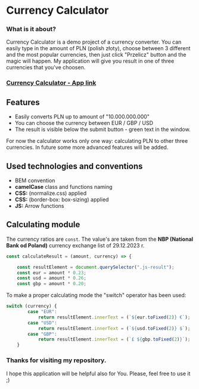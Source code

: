 # Currency Calculator
### **What is it about?**

Currency Calculator is a demo project of a currency converter. You can easily type in the amount of PLN (polish złoty), choose between 3 different and the most popular currencies, then just click "Przelicz" button and the magic will happen. My application will give you result in one of three currencies that you've choosen.

### **[Currency Calculator - App link](https://traczoskar.github.io/currency_calculator/)**

## Features

- Easily converts PLN up to amount of "10.000.000.000"
- You can choose the currency between EUR / GBP / USD
- The result is visible below the submit button - green text in the window.

 For now the calculator works only one way: calculating PLN to other three currencies. In future some more advanced features will be added.

## Used technologies and conventions

- BEM convention
- **camelCase** class and functions naming
- **CSS:** (normalize.css) applied
- **CSS:** (border-box: box-sizing) applied
- **JS:** Arrow functions

## Calculating module

The currency ratios are ```const```. The value's are taken from the **NBP (National Bank od Poland)** currency exchange list of 29.12.2023 r.
```javascript
const calculateResult = (amount, currency) => {

    const resultElement = document.querySelector(".js-result");
    const eur = amount * 0.23;
    const usd = amount * 0.26;
    const gbp = amount * 0.20;
```

To make a proper calculating mode the "switch" operator has been used:
```javascript
switch (currency) {
        case "EUR":
            return resultElement.innerText = (`${eur.toFixed(2)} €`);
        case "USD":
            return resultElement.innerText = (`${usd.toFixed(2)} $`);
        case "GBP":
            return resultElement.innerText = (`£ ${gbp.toFixed(2)}`);
    }
```

### Thanks for visiting my repository.
I hope this application will be helpful also for You. Please, feel free to use it ;)